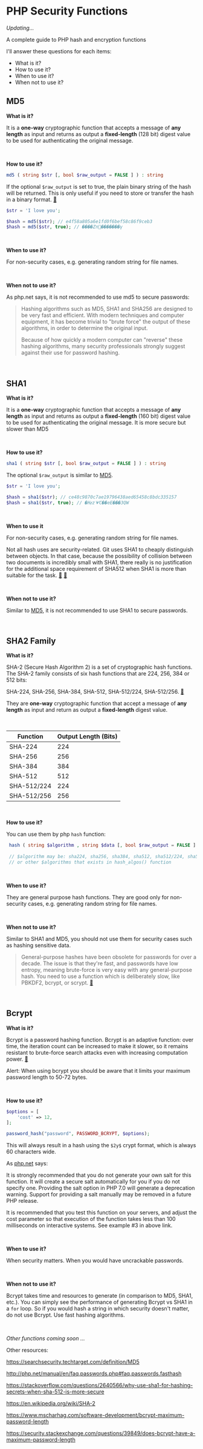   # PHP Security Functions

*Updating...*

A complete guide to PHP hash and encryption functions

I'll answer these questions for each items:

  - What is it?
  - How to use it?
  - When to use it?
  - When not to use it?



  ## MD5
**What is it?**

It is a **one-way** cryptographic function that accepts a message of **any length** as input and returns as output a **fixed-length** (128 bit) digest value to be used for authenticating the original message.



<br>



**How to use it?**

  ```php
md5 ( string $str [, bool $raw_output = FALSE ] ) : string
  ```

If the optional `$raw_output` is set to true, the plain binary string of the hash will be returned. This is only useful if you need to store or transfer the hash in a binary format.  [🔗](https://stackoverflow.com/a/7811439/3578287)

  ```php
  $str = 'I love you';

  $hash = md5($str); // e4f58a805a6e1fd0f6bef58c86f9ceb3
  $hash = md5($str, true); // ����Zn�������γ
  ```



<br>



**When to use it?**

For non-security cases, e.g. generating random string for file names. 



<br>



**When not to use it?**

As php.net says, it is not recommended to use md5 to secure passwords:

  >  Hashing algorithms such as MD5, SHA1 and SHA256 are designed to be very fast and efficient. With modern techniques and computer equipment, it has become trivial to "brute force" the output of these algorithms, in order to determine the original input.
  >
  >  Because of how quickly a modern computer can "reverse" these hashing algorithms, many security professionals strongly suggest against their use for password hashing.



<br>



  ## SHA1

**What is it?**

It is a **one-way** cryptographic function that accepts a message of **any length** as input and returns as output a **fixed-length** (160 bit) digest value to be used for authenticating the original message. It is more secure but slower than MD5



<br>



**How to use it?**

  ```php
sha1 ( string $str [, bool $raw_output = FALSE ] ) : string
  ```
The optional `$raw_output` is similar to [MD5](https://github.com/AliN11/php-security-functions#md5).

  ```php
$str = 'I love you';

$hash = sha1($str); // ce48c9870c7ae19796438aed65458c8bdc335157
$hash = sha1($str, true); // �HɇzᗖC��eE���3QW
  ```



<br>



**When to use it**

For non-security cases, e.g. generating random string for file names. 

Not all hash uses are security-related. Git uses SHA1 to cheaply distinguish between objects. In that case, because the possibility of collision between two documents is incredibly small with SHA1, there really is no justification for the additional space requirement of SHA512 when SHA1 is more than suitable for the task. [🔗](https://stackoverflow.com/a/2640600/3578287) [🔗](https://stackoverflow.com/questions/2640566/why-use-sha1-for-hashing-secrets-when-sha-512-is-more-secure#comment2655203_2640566)



<br>



**When not to use it?**

Similar to [MD5](https://github.com/AliN11/php-security-functions#md5), it is not recommended to use SHA1 to secure passwords.



<br>



## SHA2 Family

**What is it?**

SHA-2 (Secure Hash Algorithm 2) is a set of cryptographic hash functions. The SHA-2 family consists of six hash functions that are 224, 256, 384 or 512 bits:

 SHA-224, SHA-256, SHA-384, SHA-512, SHA-512/224, SHA-512/256. [🔗](https://en.wikipedia.org/wiki/SHA-2)

They are **one-way** cryptographic function that accept a message of **any length** as input and return as output a **fixed-length** digest value.



<br>



| Function    | Output Length (Bits) |
| ----------- | -------------------- |
| SHA-224     | 224                  |
| SHA-256     | 256                  |
| SHA-384     | 384                  |
| SHA-512     | 512                  |
| SHA-512/224 | 224                  |
| SHA-512/256 | 256                  |



<br>



**How to use it?**

You can use them by php `hash` function:

```php
 hash ( string $algorithm , string $data [, bool $raw_output = FALSE ] ) : string
     
 // $algorithm may be: sha224, sha256, sha384, sha512, sha512/224, sha512/256
 // or other $algorithms that exists in hash_algos() function
```



<br>



**When to use it?**

They are general purpose hash functions. They are good only for non-security cases, e.g. generating random string for file names. 



<br>



**When not to use it?**

Similar to SHA1 and MD5, you should not use them for security cases such as hashing sensitive data. 

> General-purpose hashes have been obsolete for passwords for over a decade. The issue is that they're fast, and passwords have low entropy, meaning brute-force is very easy with any general-purpose hash. You need to use a function which is deliberately slow, like PBKDF2, bcrypt, or scrypt.  [🔗](https://security.stackexchange.com/a/90065/102970)



<br>




## Bcrypt

**What is it?**

Bcrypt is a password hashing function. Bcrypt is an adaptive function: over time, the iteration count can be increased to make it slower, so it remains resistant to brute-force search attacks even with increasing computation power. [🔗](https://en.wikipedia.org/wiki/Bcrypt)

Alert: When using bcrypt you should be aware that it limits your maximum password length to 50-72 bytes.



<br>



**How to use it?**

```php
$options = [
    'cost' => 12,
];

password_hash("password", PASSWORD_BCRYPT, $options);
```

This will always result in a hash using the `$2y$` crypt format, which is always 60 characters wide. 

As [php.net](https://www.php.net/manual/en/function.password-hash.php) says:

It is strongly recommended that you do not generate your own salt for this function. It will create a secure salt automatically for you if you do not specify one. Providing the salt option in PHP 7.0 will generate a deprecation warning. Support for providing a salt manually may be removed in a future PHP release.   

It is recommended that you test this function on your servers, and adjust the cost parameter 
so that execution of the function takes less than 100 milliseconds on interactive systems. See example #3 in above link.



<br>



**When to use it?**

When security matters. When you would have uncrackable passwords.



<br>



**When not to use it?**

Bcrypt takes time and resources to generate (in comparison to MD5, SHA1, etc.). You can simply see the performance of generating Bcrypt vs SHA1 in a `for` loop. So if you would hash a string in which security doesn't matter, do not use Bcrypt. Use fast hashing algorithms.



<br>



*Other functions coming soon ...*

Other resources:

https://searchsecurity.techtarget.com/definition/MD5

http://php.net/manual/en/faq.passwords.php#faq.passwords.fasthash

https://stackoverflow.com/questions/2640566/why-use-sha1-for-hashing-secrets-when-sha-512-is-more-secure

https://en.wikipedia.org/wiki/SHA-2

https://www.mscharhag.com/software-development/bcrypt-maximum-password-length

https://security.stackexchange.com/questions/39849/does-bcrypt-have-a-maximum-password-length
